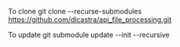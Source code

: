 To clone
git clone --recurse-submodules https://github.com/dlcastra/api_file_processing.git

To update
git submodule update --init --recursive
